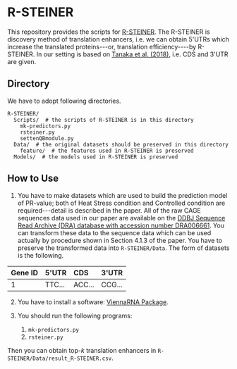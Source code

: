 # R-STEINER

This repository provides the scripts for [R-STEINER](https://ipsj.ixsq.nii.ac.jp/ej/index.php?active_action=repository_view_main_item_detail&page_id=13&block_id=8&item_id=186582&item_no=1).
The R-STEINER is discovery method of translation enhancers, i.e. we can obtain 5'UTRs which increase the translated proteins---or, translation efficiency----by R-STEINER.
In our setting is based on [Tanaka et al. (2018)](https://ipsj.ixsq.nii.ac.jp/ej/index.php?active_action=repository_view_main_item_detail&page_id=13&block_id=8&item_id=186582&item_no=1), i.e. CDS and 3'UTR are given.


## Directory

We have to adopt following directories.

```
R-STEINER/
  Scripts/  # the scripts of R-STEINER is in this directory
    mk-predictors.py
    rsteiner.py
    settenQBmodule.py
  Data/  # the original datasets should be preserved in this directory
    feature/  # the features used in R-STEINER is preserved
  Models/  # the models used in R-STEINER is preserved
```


## How to Use

1. You have to make datasets which are used to build the prediction model of PR-value; both of Heat Stress condition and Controlled condition are required---detail is described in the paper.
All of the raw CAGE sequences data used in our paper are available on the [DDBJ Sequence Read Archive (DRA) database with accession number DRA006661](https://trace.ddbj.nig.ac.jp/DRASearch/submission?acc=DRA006661).
You can transform these data to the sequence data which can be used actually by procedure shown in Section 4.1.3 of the paper.
You have to preserve the transformed data into `R-STEINER/Data`.
The form of datasets is the following.

| Gene ID | 5'UTR |  CDS  | 3'UTR |
|:--------|:------|:------|:------|
| 1       |TTC... |ACC... | CCG...|


2. You have to install a software: [ViennaRNA Package](https://www.tbi.univie.ac.at/RNA/).

3. You should run the following programs:
    1. `mk-predictors.py`
    1. `rsteiner.py`

Then you can obtain top-$k$ translation enhancers in `R-STEINER/Data/result_R-STEINER.csv`.
